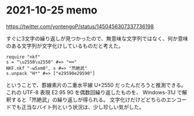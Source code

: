 # 2021-10-25 memo

https://twitter.com/yontengoP/status/1450456307337736198

すぐに3文字の繰り返しが見つかったので、無意味な文字列ではなく、何か意味のある文字列が文字化けしているものだと考えた。

	require "nkf"
	s = "\u2550\u2550" #=> "══"
	NKF.nkf "-wSxm0", s #=> "笊絶武"
	s.unpack "H*" #=> ["e29590e29590"]

ということで、罫線素片の二重水平線 U+2550 だったんだろうと推測できる。
これの UTF-8 表現 E2 95 90 を偶数回繰り返したものを、 Windows-31J で解釈すると「笊絶武」の繰り返しが得られる。
文字化けだけどどちらのエンコードでも正当なバイト列という状況は、少し珍しい気がした。
